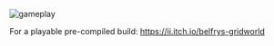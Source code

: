 ![gameplay](https://img.itch.zone/aW1hZ2UvMTY3MjE5Lzc4NTI5Ny5naWY=/original/pocJy%2F.gif)

For a playable pre-compiled build:
https://ii.itch.io/belfrys-gridworld
